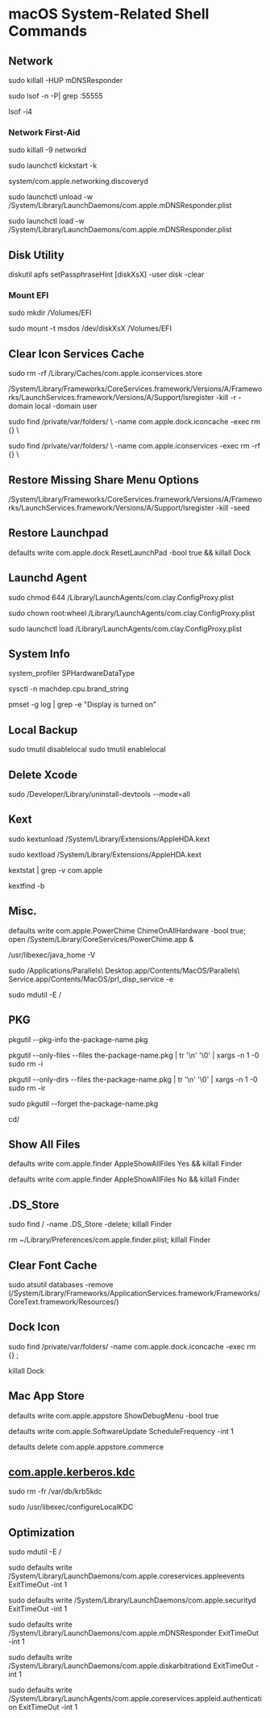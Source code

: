 # macOS System-Related Shell Commands

## Network
sudo killall -HUP mDNSResponder

sudo lsof -n -P| grep :55555

lsof -i4

### Network First-Aid
sudo killall -9 networkd

sudo launchctl kickstart -k

system/com.apple.networking.discoveryd

sudo launchctl unload -w /System/Library/LaunchDaemons/com.apple.mDNSResponder.plist

sudo launchctl load -w /System/Library/LaunchDaemons/com.apple.mDNSResponder.plist

## Disk Utility
diskutil apfs setPassphraseHint [diskXsX] -user disk -clear

### Mount EFI
sudo mkdir /Volumes/EFI

sudo mount -t msdos /dev/diskXsX /Volumes/EFI

## Clear Icon Services Cache
sudo rm -rf /Library/Caches/com.apple.iconservices.store

/System/Library/Frameworks/CoreServices.framework/Versions/A/Frameworks/LaunchServices.framework/Versions/A/Support/lsregister -kill -r -domain local -domain user

sudo find /private/var/folders/ \   -name com.apple.dock.iconcache -exec rm {} \

sudo find /private/var/folders/ \   -name com.apple.iconservices -exec rm -rf {} \

## Restore Missing Share Menu Options
/System/Library/Frameworks/CoreServices.framework/Versions/A/Frameworks/LaunchServices.framework/Versions/A/Support/lsregister -kill -seed

## Restore Launchpad
defaults write com.apple.dock ResetLaunchPad -bool true && killall Dock

## Launchd Agent
sudo chmod 644 /Library/LaunchAgents/com.clay.ConfigProxy.plist

sudo chown root:wheel /Library/LaunchAgents/com.clay.ConfigProxy.plist

sudo launchctl load /Library/LaunchAgents/com.clay.ConfigProxy.plist

## System Info
system_profiler SPHardwareDataType

sysctl -n machdep.cpu.brand_string

pmset -g log | grep -e "Display is turned on"

## Local Backup
sudo tmutil disablelocal
sudo tmutil enablelocal

## Delete Xcode
sudo /Developer/Library/uninstall-devtools --mode=all

## Kext
sudo kextunload /System/Library/Extensions/AppleHDA.kext

sudo kextload /System/Library/Extensions/AppleHDA.kext

kextstat | grep -v com.apple

kextfind -b

## Misc.
defaults write com.apple.PowerChime ChimeOnAllHardware -bool true; open /System/Library/CoreServices/PowerChime.app &

/usr/libexec/java_home -V

sudo /Applications/Parallels\ Desktop.app/Contents/MacOS/Parallels\ Service.app/Contents/MacOS/prl_disp_service -e

sudo mdutil -E /

## PKG
pkgutil --pkg-info the-package-name.pkg

pkgutil --only-files --files the-package-name.pkg | tr '\n' '\0' | xargs -n 1 -0 sudo rm -i

pkgutil --only-dirs --files the-package-name.pkg | tr '\n' '\0' | xargs -n 1 -0 sudo rm -ir

sudo pkgutil --forget the-package-name.pkg

cd/

## Show All Files
defaults write com.apple.finder AppleShowAllFiles Yes && killall Finder

defaults write com.apple.finder AppleShowAllFiles No && killall Finder

## .DS_Store
sudo find / -name .DS_Store -delete; killall Finder

rm ~/Library/Preferences/com.apple.finder.plist; killall Finder

## Clear Font Cache
sudo atsutil databases -remove
(/System/Library/Frameworks/ApplicationServices.framework/Frameworks/CoreText.framework/Resources/)

## Dock Icon
sudo find /private/var/folders/ -name com.apple.dock.iconcache -exec rm {} \;

killall Dock

## Mac App Store
defaults write com.apple.appstore ShowDebugMenu -bool true

defaults write com.apple.SoftwareUpdate ScheduleFrequency -int 1

defaults delete com.apple.appstore.commerce

## [com.apple.kerberos.kdc](http://automatica.com.au/2012/01/how-to-give-a-mac-os-x-machine-a-new-kerberos-identity/)

sudo rm -fr /var/db/krb5kdc

sudo /usr/libexec/configureLocalKDC

## Optimization
sudo mdutil -E /

sudo defaults write /System/Library/LaunchDaemons/com.apple.coreservices.appleevents ExitTimeOut -int 1

sudo defaults write /System/Library/LaunchDaemons/com.apple.securityd ExitTimeOut -int 1

sudo defaults write /System/Library/LaunchDaemons/com.apple.mDNSResponder ExitTimeOut -int 1

sudo defaults write /System/Library/LaunchDaemons/com.apple.diskarbitrationd ExitTimeOut -int 1

sudo defaults write /System/Library/LaunchAgents/com.apple.coreservices.appleid.authentication ExitTimeOut -int 1